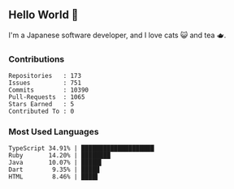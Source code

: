 ## Hello World 👋

I'm a Japanese software developer, and I love cats 😺 and tea 🫖.

### Contributions

    Repositories   : 173
    Issues         : 751
    Commits        : 10390
    Pull-Requests  : 1065
    Stars Earned   : 5
    Contributed To : 0

### Most Used Languages

    TypeScript 34.91% | ████████████████████
    Ruby       14.20% | ████████
    Java       10.07% | █████▌
    Dart        9.35% | █████
    HTML        8.46% | ████▌
